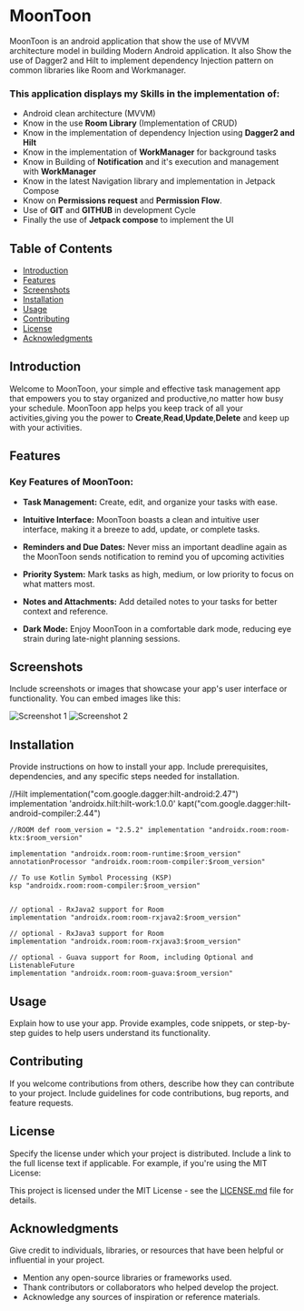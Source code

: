 # MoonToon

MoonToon is an android application that show the use of MVVM architecture model in building Modern Android application.
It also Show the use of Dagger2 and Hilt to implement dependency Injection pattern on common libraries like Room and Workmanager.

### This application displays my Skills in the implementation of:
- Android clean architecture (MVVM)
- Know in the use **Room Library** (Implementation of CRUD)
- Know in the implementation of dependency Injection using **Dagger2 and Hilt**
- Know in the implementation of **WorkManager** for background tasks
- Know in Building of **Notification** and it's execution and management with **WorkManager**
- Know in the latest Navigation library and implementation in Jetpack Compose
- Know on **Permissions request** and **Permission Flow**.
- Use of **GIT** and **GITHUB** in development Cycle
- Finally the use of **Jetpack compose** to implement the UI


## Table of Contents

- [Introduction](#introduction)
- [Features](#features)
- [Screenshots](#screenshots)
- [Installation](#installation)
- [Usage](#usage)
- [Contributing](#contributing)
- [License](#license)
- [Acknowledgments](#acknowledgments)

## Introduction
Welcome to MoonToon, your simple and effective task management app that empowers you to stay organized and productive,no matter how busy your schedule.
MoonToon app helps you keep track of all your activities,giving you the power to **Create**,**Read**,**Update**,**Delete** and keep up with your activities.

## Features

### Key Features of MoonToon:

- **Task Management:** Create, edit, and organize your tasks with ease.

- **Intuitive Interface:** MoonToon boasts a clean and intuitive user interface, making it a breeze to add, update, or complete tasks.

- **Reminders and Due Dates:** Never miss an important deadline again as the MoonToon sends notification to remind you of upcoming activities

- **Priority System:** Mark tasks as high, medium, or low priority to focus on what matters most.

- **Notes and Attachments:** Add detailed notes to your tasks for better context and reference.

- **Dark Mode:** Enjoy MoonToon in a comfortable dark mode, reducing eye strain during late-night planning sessions.


## Screenshots

Include screenshots or images that showcase your app's user interface or functionality. You can embed images like this:

![Screenshot 1](/path/to/screenshot1.png)
![Screenshot 2](/path/to/screenshot2.png)

## Installation

Provide instructions on how to install your app. Include prerequisites, dependencies, and any specific steps needed for installation.

//Hilt
implementation("com.google.dagger:hilt-android:2.47")
implementation 'androidx.hilt:hilt-work:1.0.0'
kapt("com.google.dagger:hilt-android-compiler:2.44")


`//ROOM
def room_version = "2.5.2"
implementation "androidx.room:room-ktx:$room_version" `

    implementation "androidx.room:room-runtime:$room_version"
    annotationProcessor "androidx.room:room-compiler:$room_version"

    // To use Kotlin Symbol Processing (KSP)
    ksp "androidx.room:room-compiler:$room_version"


    // optional - RxJava2 support for Room
    implementation "androidx.room:room-rxjava2:$room_version"

    // optional - RxJava3 support for Room
    implementation "androidx.room:room-rxjava3:$room_version"

    // optional - Guava support for Room, including Optional and ListenableFuture
    implementation "androidx.room:room-guava:$room_version"

    
## Usage

Explain how to use your app. Provide examples, code snippets, or step-by-step guides to help users understand its functionality.

## Contributing

If you welcome contributions from others, describe how they can contribute to your project. Include guidelines for code contributions, bug reports, and feature requests.

## License

Specify the license under which your project is distributed. Include a link to the full license text if applicable. For example, if you're using the MIT License:

This project is licensed under the MIT License - see the [LICENSE.md](LICENSE.md) file for details.

## Acknowledgments

Give credit to individuals, libraries, or resources that have been helpful or influential in your project.

- Mention any open-source libraries or frameworks used.
- Thank contributors or collaborators who helped develop the project.
- Acknowledge any sources of inspiration or reference materials.

